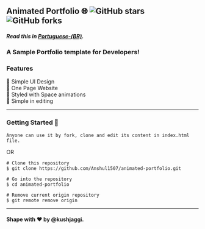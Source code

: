 ## Animated Portfolio 🌐 ![GitHub stars](https://img.shields.io/github/stars/kushjaggi/animated-portfolio) ![GitHub forks](https://img.shields.io/github/forks/kushjaggi/animated-portfolio)

#### _Read this in [Portuguese-(BR)](translations/README.pt_br.md)._

### A Sample Portfolio template for Developers!

### Features

📙 Simple UI Design\
📙 One Page Website\
📙 Styled with Space animations\
📙 Simple in editing


---

### Getting Started 🚀

`Anyone can use it by fork, clone and edit its content in index.html file.`

OR

```
# Clone this repository
$ git clone https://github.com/Anshul1507/animated-portfolio.git

# Go into the repository
$ cd animated-portfolio

# Remove current origin repository
$ git remote remove origin
```

---

#### Shape with ❤ by @kushjaggi.
